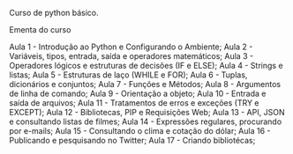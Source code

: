 Curso de python básico.

Ementa do curso

Aula 1 - Introdução ao Python e Configurando o Ambiente;
Aula 2 - Variáveis, tipos, entrada, saída e operadores matemáticos;
Aula 3 - Operadores lógicos e estruturas de decisões (IF e ELSE);
Aula 4 - Strings e listas;
Aula 5 - Estruturas de laço (WHILE e FOR);
Aula 6 - Tuplas, dicionários e conjuntos;
Aula 7 - Funções e Métodos;
Aula 8 - Argumentos de linha de comando;
Aula 9 - Orientação a objeto;
Aula 10 - Entrada e saída de arquivos;
Aula 11 - Tratamentos de erros e exceções (TRY e EXCEPT);
Aula 12 - Bibliotecas, PIP e Requisições Web;
Aula 13 - API, JSON e consultando listas de filmes;
Aula 14 - Expressões regulares, procurando por e-mails;
Aula 15 - Consultando o clima e cotação do dólar;
Aula 16 - Publicando e pesquisando no Twitter;
Aula 17 - Criando bibliotécas;
